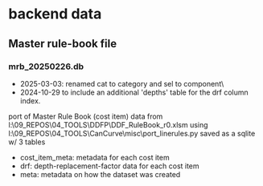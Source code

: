 # backend data

## Master rule-book file
### mrb_20250226.db
- 2025-03-03: renamed cat to category and sel to component\
- 2024-10-29 to include an additional 'depths' table for the drf column index.


port of Master Rule Book (cost item) data from l:\09_REPOS\04_TOOLS\DDFP\DDF_RuleBook_r0.xlsm
using l:\09_REPOS\04_TOOLS\CanCurve\misc\port_linerules.py
saved as a sqlite w/ 3 tables
- cost_item_meta: metadata for each cost item
- drf: depth-replacement-factor data for each cost item
- meta: metadata on how the dataset was created